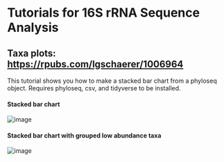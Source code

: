 # Tutorials for 16S rRNA Sequence Analysis


## Taxa plots: https://rpubs.com/lgschaerer/1006964

This tutorial shows you how to make a stacked bar chart from a phyloseq object. Requires phyloseq, csv, and tidyverse to be installed.

#### Stacked bar chart
![image](https://user-images.githubusercontent.com/47119257/221209908-aaffff41-edf4-4c02-bc88-ec235303e0c0.png)


#### Stacked bar chart with grouped low abundance taxa
![image](https://user-images.githubusercontent.com/47119257/221210882-d2f358ce-b582-4495-bc29-60c4a9cab78d.png)
